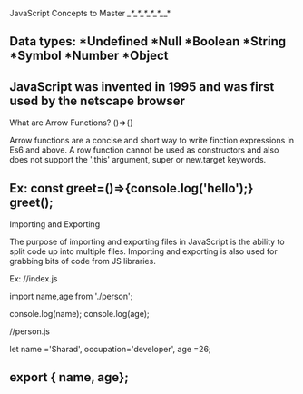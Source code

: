 JavaScript Concepts to Master 
*_*_*_*_*_*_*_*_*_*_*_*_*_*_*_*_*_*

Data types: 
*Undefined
*Null
*Boolean
*String
*Symbol
*Number
*Object
-----------------------------------
JavaScript was invented in 1995 and was first used by the netscape browser
-----------------------------------
What are Arrow Functions? 
()=>{}

Arrow functions are a concise and short way to write finction expressions in Es6 and above. A row function cannot be used as constructors and also does not support the '.this' argument, super or new.target keywords. 

Ex: 
 const greet=()=>{console.log('hello');}
 greet();
-----------------------------------
Importing and Exporting 

The purpose of importing and exporting files in JavaScript is the ability to split code up into multiple files. Importing and exporting is also used for grabbing bits of code from JS libraries. 

Ex:
 //index.js

 import name,age from './person'; 

 console.log(name);
 console.log(age);

 //person.js

 let name ='Sharad', occupation='developer', age =26;

 export { name, age};
 ---------------------------------

